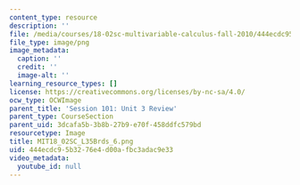 ```yaml
---
content_type: resource
description: ''
file: /media/courses/18-02sc-multivariable-calculus-fall-2010/444ecdc95b3276e4d00afbc3adac9e33_MIT18_02SC_L35Brds_6.png
file_type: image/png
image_metadata:
  caption: ''
  credit: ''
  image-alt: ''
learning_resource_types: []
license: https://creativecommons.org/licenses/by-nc-sa/4.0/
ocw_type: OCWImage
parent_title: 'Session 101: Unit 3 Review'
parent_type: CourseSection
parent_uid: 3dcafa5b-3b8b-27b9-e70f-458ddfc579bd
resourcetype: Image
title: MIT18_02SC_L35Brds_6.png
uid: 444ecdc9-5b32-76e4-d00a-fbc3adac9e33
video_metadata:
  youtube_id: null
---
```

